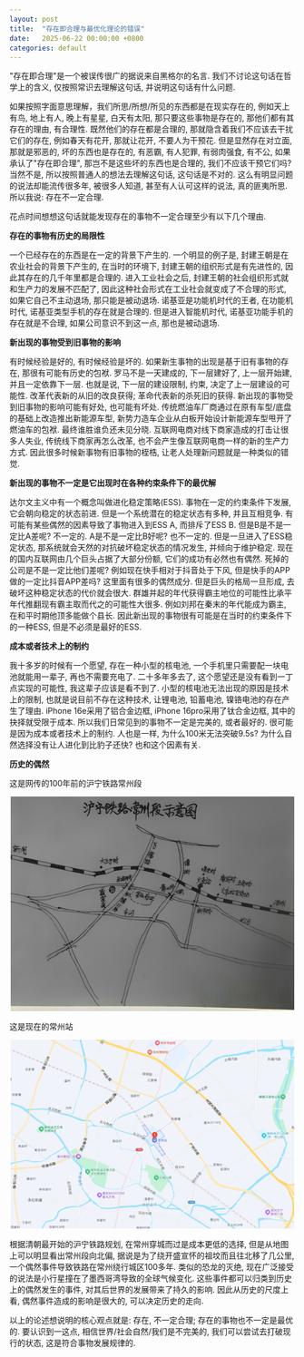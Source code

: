 ```yaml
---
layout: post
title:  "存在即合理与最优化理论的错误"
date:   2025-06-22 00:00:00 +0800
categories: default
---
```


"存在即合理"是一个被误传很广的据说来自黑格尔的名言. 我们不讨论这句话在哲学上的含义, 仅按照常识去理解这句话, 并说明这句话有什么问题.

如果按照字面意思理解，我们所思/所想/所见的东西都是在现实存在的, 例如天上有鸟, 地上有人, 晚上有星星, 白天有太阳, 那只要这些事物是存在的, 那他们都有其存在的理由, 有合理性. 既然他们的存在都是合理的, 那就隐含着我们不应该去干扰它们的存在, 例如春天有花开, 那就让花开, 不要人为干预花. 但是显然存在对立面, 那就是邪恶的, 坏的东西也是存在的, 有恶霸, 有人犯罪, 有弱肉强食, 有不公, 如果承认了"存在即合理", 那岂不是这些坏的东西也是合理的, 我们不应该干预它们吗? 当然不是, 所以按照普通人的想法去理解这句话, 这句话是不对的. 这么有明显问题的说法却能流传很多年, 被很多人知道, 甚至有人认可这样的说法, 真的匪夷所思. 所以我说: 存在不一定合理.

花点时间想想这句话就能发现存在的事物不一定合理至少有以下几个理由.

**存在的事物有历史的局限性**

一个已经存在的东西是在一定的背景下产生的. 一个明显的例子是, 封建王朝是在农业社会的背景下产生的, 在当时的环境下, 封建王朝的组织形式是有先进性的, 因此其存在的几千年里都是合理的. 进入工业社会之后, 封建王朝的社会组织形式就和生产力的发展不匹配了, 因此这种社会形式在工业社会就变成了不合理的形式, 如果它自己不主动退场, 那只能是被动退场. 诺基亚是功能机时代的王者, 在功能机时代, 诺基亚类型手机的存在就是合理的. 但是进入智能机时代, 诺基亚功能手机的存在就是不合理, 如果公司意识不到这一点, 那也是被动退场.

**新出现的事物受到旧事物的影响**

有时候经验是好的, 有时候经验是坏的. 如果新生事物的出现是基于旧有事物的存在, 那很有可能有历史的包袱. 罗马不是一天建成的, 下一层建好了, 上一层开始建, 并且一定依靠下一层. 也就是说, 下一层的建设限制, 约束, 决定了上一层建设的可能性. 改革代表新的从旧的改良获得; 革命代表新的杀死旧的获得. 新出现的事物受到旧事物的影响可能有好处, 也可能有坏处. 传统燃油车厂商通过在原有车型/底盘的基础上改造推出新能源车型, 新势力造车企业从白板开始设计新能源车型甩开了燃油车的包袱. 最终谁胜谁负还未见分晓. 互联网电商对线下商家造成的打击让很多人失业, 传统线下商家再怎么改革, 也不会产生像互联网电商一样的新的生产力方式. 因此很多时候新事物有旧事物的桎梏, 让老人处理新问题就是一种类似的错觉.

**新出现的事物不一定是它出现时在各种约束条件下的最优解**

达尔文主义中有一个概念叫做进化稳定策略(ESS). 事物在一定的约束条件下发展, 它会朝向稳定的状态前进. 但是一个系统潜在的稳定状态有多种, 并且互相竞争. 有可能有某些偶然的因素导致了事物进入到ESS A, 而排斥了ESS B. 但是B是不是一定比A差呢? 不一定的. A是不是一定比B好呢? 也不一定的. 但是一旦进入了ESS稳定状态, 那系统就会天然的对抗破坏稳定状态的情况发生, 并倾向于维护稳定. 现在的国内互联网由几个巨头占据了大部分份额, 它们的成功有必然也有偶然. 死掉的公司是不是一定比他们差呢? 例如现在快手相对于抖音处于下风, 但是快手的APP做的一定比抖音APP差吗? 这里面有很多的偶然成分. 但是巨头的格局一旦形成, 去破坏这种稳定状态的代价就会很大. 群雄并起的年代获得霸主地位的可能性比承平年代推翻现有霸主取而代之的可能性大很多. 例如刘邦在秦末的年代能成为霸主, 在和平时期他顶多能做个县长. 因此新出现的事物很有可能是在当时的约束条件下的一种ESS, 但是不必须是最好的ESS.

**成本或者技术上的制约**

我十多岁的时候有一个愿望, 存在一种小型的核电池, 一个手机里只需要配一块电池就能用一辈子, 再也不需要充电了. 二十多年多去了, 这个愿望还是没有看到一丁点实现的可能性, 我这辈子应该是看不到了. 小型的核电池无法出现的原因是技术上的限制, 也就是说目前不存在这种技术, 让锂电池, 铅蓄电池, 镍铬电池的存在产生了理由. iPhone 16e采用了铝合金边框, iPhone 16pro采用了钛合金边框, 其中的抉择就受限于成本. 所以我们日常见到的事物不一定是完美的, 或者最好的. 很可能是因为成本或者技术上的制约. 人也是一样, 为什么100米无法突破9.5s? 为什么自然选择没有让人进化到比豹子还快? 也和这个因素有关.

**历史的偶然**

这是网传的100年前的沪宁铁路常州段

<div style="text-align: center;">
<img class="image" src="/assets/images/changzhou1.png" width="500">
</div>

这是现在的常州站

<div style="text-align: center;">
<img class="image" src="/assets/images/changzhou2.png" width="500">
</div>

根据清朝最开始的沪宁铁路规划, 在常州穿城而过是成本更低的选择, 但是从地图上可以明显看出常州段向北偏, 据说是为了绕开盛宣怀的祖坟而且往北移了几公里, 一个偶然事件导致铁路在常州绕行城区100多年. 类似的恐龙的灭绝, 现在广泛接受的说法是小行星撞在了墨西哥湾导致的全球气候变化. 这些事件都可以归类到历史上的偶然发生的事件, 对其后世界的发展带来了持久的影响. 因此从历史的尺度上看, 偶然事件造成的影响是很大的, 可以决定历史的走向.

以上的论述想说明的核心观点就是: 存在, 不一定合理; 存在的事物也不一定是最优的. 要认识到一这点, 相信世界/社会自然/我们是不完美的, 我们可以尝试去打破现行的状态, 这是符合事物发展规律的. 